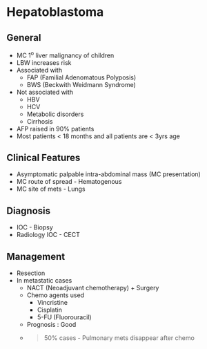 # Hepatoblastoma
## General
- MC 1<sup>o</sup> liver malignancy of children
- LBW increases risk
- Associated with
	- FAP (Familial Adenomatous Polyposis)
	- BWS (Beckwith Weidmann Syndrome)
- Not associated with
	- HBV
	- HCV
	- Metabolic disorders
	- Cirrhosis
- AFP raised in 90% patients
- Most patients < 18 months and all patients are < 3yrs age

## Clinical Features
- Asymptomatic palpable intra-abdominal mass (MC presentation)
- MC route of spread - Hematogenous
- MC site of mets - Lungs

## Diagnosis
- IOC - Biopsy
- Radiology IOC - CECT

## Management
- Resection
- In metastatic cases
	- NACT (Neoadjuvant chemotherapy) + Surgery
	- Chemo agents used
		- Vincristine
		- Cisplatin
		- 5-FU (Fluorouracil)
	- Prognosis : Good
	- >50% cases - Pulmonary mets disappear after chemo